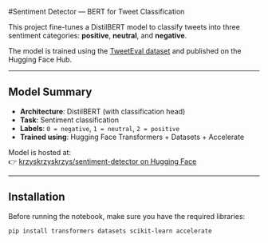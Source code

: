 #Sentiment Detector — BERT for Tweet Classification

This project fine-tunes a DistilBERT model to classify tweets into three sentiment categories: **positive**, **neutral**, and **negative**.

The model is trained using the [TweetEval dataset](https://huggingface.co/datasets/tweet_eval) and published on the Hugging Face Hub.

---

## Model Summary

-   **Architecture**: DistilBERT (with classification head)
-   **Task**: Sentiment classification
-   **Labels**: `0 = negative`, `1 = neutral`, `2 = positive`
-   **Trained using**: Hugging Face Transformers + Datasets + Accelerate

Model is hosted at:  
👉 [krzyskrzyskrzys/sentiment-detector on Hugging Face](https://huggingface.co/krzyskrzyskrzys/sentiment-detector)

---

## Installation

Before running the notebook, make sure you have the required libraries:

```bash
pip install transformers datasets scikit-learn accelerate
```
